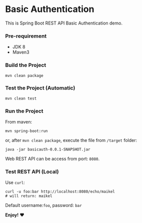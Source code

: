 # Basic Authentication

This is Spring Boot REST API Basic Authentication demo.

### Pre-requirement

- JDK 8
- Maven3

### Build the Project

```console
mvn clean package 
```

### Test the Project (Automatic)

```console
mvn clean test
```

### Run the Project

From maven:

```console
mvn spring-boot:run
```

or, after `mvn clean package`, execute the file from `/target` folder:

```console
java -jar basicauth-0.0.1-SNAPSHOT.jar
```

Web REST API can be access from port: `8080`.

### Test REST API (Local)

Use `curl`:

```console
curl -u foo:bar http://localhost:8080/echo/maikel
# will return: maikel
```

Default username:`foo`, password: `bar`

__Enjoy!__ :heart: